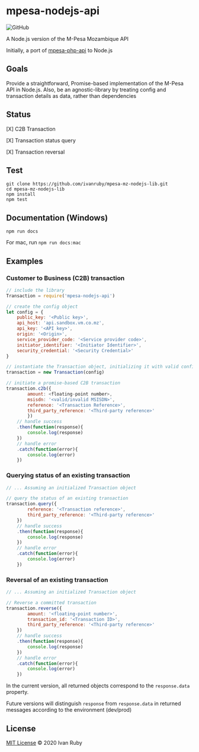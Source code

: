 # mpesa-nodejs-api
![GitHub](https://img.shields.io/github/license/ivanruby/mpesa-nodejs-api)


A Node.js version of the M-Pesa Mozambique API

Initially, a port of [mpesa-php-api](https://github.com/abdulmueid/mpesa-php-api) to Node.js


## Goals

Provide a straightforward, Promise-based implementation of the M-Pesa API in Node.js.
Also, be an agnostic-library by treating config and transaction details as data, rather than dependencies

## Status
[X] C2B Transaction

[X] Transaction status query

[X] Transaction reversal

## Test
```
git clone https://github.com/ivanruby/mpesa-mz-nodejs-lib.git
cd mpesa-mz-nodejs-lib
npm install
npm test
```

## Documentation (Windows)
```
npm run docs
```
For mac, run ```npm run docs:mac```


## Examples 


### Customer to Business (C2B) transaction
```javascript
// include the library
Transaction = require('mpesa-nodejs-api')

// create the config object
let config = {
    public_key: '<Public key>',
    api_host: 'api.sandbox.vm.co.mz',
    api_key: '<API key>',
    origin: '<Origin>',
    service_provider_code: '<Service provider code>',
    initiator_identifier: '<Initiator Identifier>',
    security_credential: '<Security Credential>'
}

// instantiate the Transaction object, initializing it with valid config
transaction = new Transaction(config)

// initiate a promise-based C2B transaction
transaction.c2b({
        amount: <floating-point number>,
        msisdn: '<valid/invalid MSISDN>',
        reference: '<Transaction Reference>',
        third_party_reference: '<Third-party reference>'
        })
    // handle success
    .then(function(response){
        console.log(response)
    })
    // handle error
    .catch(function(error){
        console.log(error)
    })
```

### Querying status of an existing transaction
```javascript
// ... Assuming an initialized Transaction object

// query the status of an existing transaction
transaction.query({
        reference: '<Transaction reference>',
        third_party_reference: '<Third-party reference>'
    })
    // handle success
    .then(function(response){
        console.log(response)
    })
    // handle error
    .catch(function(error){
        console.log(error)
    })
```

### Reversal of an existing transaction
```javascript
// ... Assuming an initialized Transaction object

// Reverse a committed transaction
transaction.reverse({
        amount: '<floating-point number>',
        transaction_id: '<Transaction ID>',
        third_party_reference: '<Third-party reference>'
    })
    // handle success
    .then(function(response){
        console.log(response)
    })
    // handle error
    .catch(function(error){
        console.log(error)
    })
```

In the current version, all returned objects correspond to the ```response.data``` property.

Future versions will distinguish ```response``` from ```response.data``` in returned messages according to the environment (dev/prod)

## License
[MIT License](LICENSE) &copy; 2020 Ivan Ruby